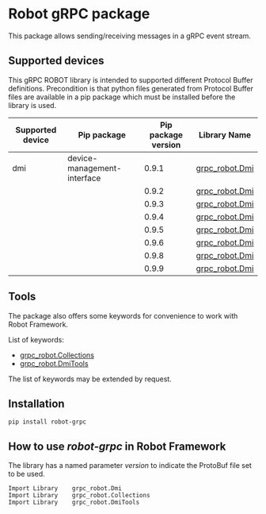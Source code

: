 # Robot gRPC package

This package allows sending/receiving messages in a gRPC event stream.

## Supported devices
This gRPC ROBOT library is intended to supported different Protocol Buffer definitions. Precondition is that python files
generated from Protocol Buffer files are available in a pip package which must be installed before the library
is used.

| Supported device  | Pip package                 | Pip package version | Library Name   |
| ----------------- | --------------------------- | ------------------- | -------------- |
| dmi               | device-management-interface | 0.9.1               | [grpc_robot.Dmi](docs/dmi_0_9_1.html) |
|                   |                             | 0.9.2               | [grpc_robot.Dmi](docs/dmi_0_9_2.html) |
|                   |                             | 0.9.3               | [grpc_robot.Dmi](docs/dmi_0_9_3.html) |
|                   |                             | 0.9.4               | [grpc_robot.Dmi](docs/dmi_0_9_4.html) |
|                   |                             | 0.9.5               | [grpc_robot.Dmi](docs/dmi_0_9_5.html) |
|                   |                             | 0.9.6               | [grpc_robot.Dmi](docs/dmi_0_9_6.html) |
|                   |                             | 0.9.8               | [grpc_robot.Dmi](docs/dmi_0_9_8.html) |
|                   |                             | 0.9.9               | [grpc_robot.Dmi](docs/dmi_0_9_9.html) |

## Tools
The package also offers some keywords for convenience to work with Robot Framework.

List of keywords: 
 - [grpc_robot.Collections](docs/collections.html)
 - [grpc_robot.DmiTools](docs/dmi_tools.html)

The list of keywords may be extended by request.

## Installation

    pip install robot-grpc

## How to use _robot-grpc_ in Robot Framework
The library has a named parameter _version_ to indicate the ProtoBuf file set to be used.

    Import Library    grpc_robot.Dmi
    Import Library    grpc_robot.Collections
    Import Library    grpc_robot.DmiTools
    
